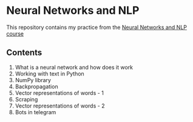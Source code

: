 # Neural Networks and NLP

This repository contains my practice from the [Neural Networks and NLP course](https://stepik.org/course/180984/syllabus)
## Contents

1. What is a neural network and how does it work
2. Working with text in Python
3. NumPy library
4. Backpropagation
5. Vector representations of words - 1
6. Scraping
7. Vector representations of words - 2
8. Bots in telegram

